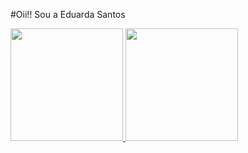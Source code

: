#Oii!! Sou a Eduarda Santos
<div>
  <a href="https://github.com/Eduardasantxs">
  <img height="180em" src="https://github-readme-stats.vercel.app/api?username=Eduardasantxs&show_icons=true&theme=dracula&include_all_commits=true&count_private=true"/>
  <img height="180em" src="https://github-readme-stats.vercel.app/api/top-langs/?username=Eduardasantxs&layout=compact&langs_count=7&theme=dracula"/>
</div>
 
